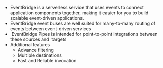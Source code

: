 - EventBridge is a serverless service that uses events to connect application components together, making it easier for you to build scalable event-driven applications.
- EventBridge event buses are well suited for many-to-many routing of events between event-driven services
-  EventBridge Pipes is intended for point-to-point integrations between these sources and  targets
- Additional features
	- Advance filtering
	- Multiple destinations
	- Fast and Reliable invocation